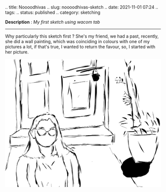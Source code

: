 .. title: Noooodhivas
.. slug: noooodhivas-sketch
.. date: 2021-11-01 07:24
.. tags: 
.. status: published
.. category: sketching

**Description** : *My first sketch using wacom tab*

***

Why particularly this sketch first ? 
She's my friend, we had a past, recently, she did a wall painting, which was coinciding in colours with one of my pictures a lot, if that's true, I wanted to return the favour, so, I started with her picture.

![](/images/Noooodhivas.jpg)